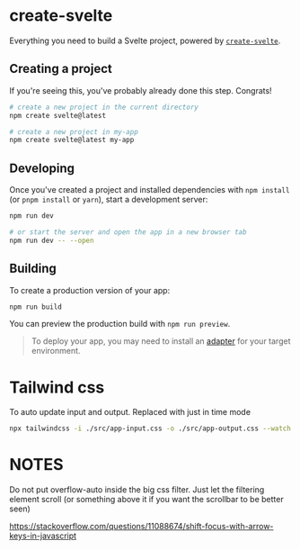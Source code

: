 # create-svelte

Everything you need to build a Svelte project, powered by [`create-svelte`](https://github.com/sveltejs/kit/tree/main/packages/create-svelte).

## Creating a project

If you're seeing this, you've probably already done this step. Congrats!

```bash
# create a new project in the current directory
npm create svelte@latest

# create a new project in my-app
npm create svelte@latest my-app
```

## Developing

Once you've created a project and installed dependencies with `npm install` (or `pnpm install` or `yarn`), start a development server:

```bash
npm run dev

# or start the server and open the app in a new browser tab
npm run dev -- --open
```

## Building

To create a production version of your app:

```bash
npm run build
```

You can preview the production build with `npm run preview`.

> To deploy your app, you may need to install an [adapter](https://kit.svelte.dev/docs/adapters) for your target environment.



# Tailwind css

To auto update input and output.
Replaced with just in time mode
```bash
npx tailwindcss -i ./src/app-input.css -o ./src/app-output.css --watch
```


# NOTES

Do not put overflow-auto inside the big css filter. Just let the filtering element scroll (or something above it if you want the scrollbar to be better seen)

https://stackoverflow.com/questions/11088674/shift-focus-with-arrow-keys-in-javascript